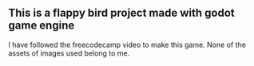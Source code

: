 ## This is a flappy bird project made with godot game engine

I have followed the freecodecamp video to make this game. None of the assets of images used belong to me.


